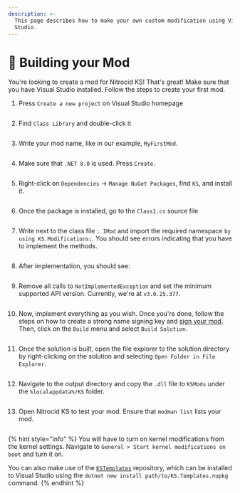 ```yaml
---
description: >-
  This page describes how to make your own custom modification using Visual
  Studio.
---
```


# 🧪 Building your Mod

You're looking to create a mod for Nitrocid KS! That's great! Make sure that you have Visual Studio installed. Follow the steps to create your first mod.

1.  Press `Create a new project` on Visual Studio homepage

    <figure><img src="../../../.gitbook/assets/Beta3-067-Adv-Building-Mod-VS.png" alt=""><figcaption></figcaption></figure>
2.  Find `Class Library` and double-click it

    <figure><img src="../../../.gitbook/assets/Beta3-068-Adv-Building-Mod-VS.png" alt=""><figcaption></figcaption></figure>
3.  Write your mod name, like in our example, `MyFirstMod`.

    <figure><img src="../../../.gitbook/assets/Beta3-069-Adv-Building-Mod-VS.png" alt=""><figcaption></figcaption></figure>
4.  Make sure that `.NET 8.0` is used. Press `Create`.

    <figure><img src="../../../.gitbook/assets/Beta3-070-Adv-Building-Mod-VS.png" alt=""><figcaption></figcaption></figure>
5.  Right-click on `Dependencies` -> `Manage NuGet Packages`, find `KS`, and install it.

    <figure><img src="../../../.gitbook/assets/Beta3-071-Adv-Building-Mod-VS.png" alt=""><figcaption></figcaption></figure>
6.  Once the package is installed, go to the `Class1.cs` source file

    <figure><img src="../../../.gitbook/assets/Beta3-072-Adv-Building-Mod-VS.png" alt=""><figcaption></figcaption></figure>
7.  Write next to the class file `: IMod` and import the required namespace `by using KS.Modifications;`. You should see errors indicating that you have to implement the methods.

    <figure><img src="../../../.gitbook/assets/Beta3-073-Adv-Building-Mod-VS.png" alt=""><figcaption></figcaption></figure>
8.  After implementation, you should see:

    <figure><img src="../../../.gitbook/assets/Beta3-074-Adv-Building-Mod-VS.png" alt=""><figcaption></figcaption></figure>
9.  Remove all calls to `NotImplementedException` and set the minimum supported API version. Currently, we're at `v3.0.25.377`.

    <figure><img src="../../../.gitbook/assets/Beta3-075-Adv-Building-Mod-VS.png" alt=""><figcaption></figcaption></figure>
10. Now, implement everything as you wish. Once you're done, follow the steps on how to create a strong name signing key and [sign your mod](https://learn.microsoft.com/en-us/dotnet/standard/assembly/sign-strong-name). Then, click on the `Build` menu and select `Build Solution`.

    <div align="left">

    <figure><img src="../../../.gitbook/assets/Beta3-076-Adv-Building-Mod-VS.png" alt=""><figcaption></figcaption></figure>

    </div>
11. Once the solution is built, open the file explorer to the solution directory by right-clicking on the solution and selecting `Open Folder in File Explorer`.

    <div align="left">

    <figure><img src="../../../.gitbook/assets/Beta3-077-Adv-Building-Mod-VS.png" alt=""><figcaption></figcaption></figure>

    </div>
12. Navigate to the output directory and copy the `.dll` file to `KSMods` under the `%localappdata%/KS` folder.

    <figure><img src="../../../.gitbook/assets/Beta3-078-Adv-Building-Mod-VS.png" alt=""><figcaption></figcaption></figure>
13. Open Nitrocid KS to test your mod. Ensure that `modman list` lists your mod.

    <figure><img src="../../../.gitbook/assets/Beta3-079-Adv-Building-Mod-VS.png" alt=""><figcaption></figcaption></figure>

{% hint style="info" %}
You will have to turn on kernel modifications from the kernel settings. Navigate to `General > Start kernel modifications on boot` and turn it on.

You can also make use of the [`KSTemplates`](https://github.com/Aptivi/KSTemplates) repository, which can be installed to Visual Studio using the `dotnet new install path/to/KS.Templates.nupkg` command.
{% endhint %}
